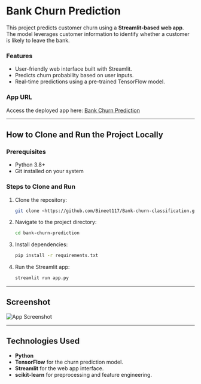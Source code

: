 # Bank Churn Prediction

This project predicts customer churn using a **Streamlit-based web app**. The model leverages customer information to identify whether a customer is likely to leave the bank.

### Features
- User-friendly web interface built with Streamlit.
- Predicts churn probability based on user inputs.
- Real-time predictions using a pre-trained TensorFlow model.

### App URL
Access the deployed app here: [Bank Churn Prediction](https://bank-churn-classification.streamlit.app/)

---

## How to Clone and Run the Project Locally

### Prerequisites
- Python 3.8+
- Git installed on your system

### Steps to Clone and Run
1. Clone the repository:
   ```bash
   git clone <https://github.com/Bineet117/Bank-churn-classification.git>
   ```

2. Navigate to the project directory:
   ```bash
   cd bank-churn-prediction
   ```

3. Install dependencies:
   ```bash
   pip install -r requirements.txt
   ```

4. Run the Streamlit app:
   ```bash
   streamlit run app.py
   ```

---

## Screenshot
![App Screenshot](https://github.com/user-attachments/assets/18443708-2f39-4eb2-ad43-012b1ef21b6c)

---

## Technologies Used
- **Python**
- **TensorFlow** for the churn prediction model.
- **Streamlit** for the web app interface.
- **scikit-learn** for preprocessing and feature engineering.


